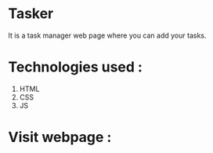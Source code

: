 # Tasker 

It is a task manager web page where you can add your tasks.

# Technologies used :

1) HTML
2) CSS
3) JS

# Visit webpage :

<a src="https://kavyabagde.github.io/Tracker-To-Do-App-/"> 